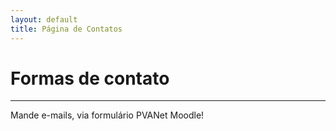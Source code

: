 ```yaml
---
layout: default
title: Página de Contatos
---
```


# Formas de contato

---

Mande e-mails, via formulário PVANet Moodle!

<!--
Há um canal no WhatsApp, local para apresentação de assuntos relacionados a disciplina, para a divulgação de projetos, para divulgação de links relacionados a disciplina e para informações sobre a atualização deste site. É extremamente importante que todos os alunos participem! O endereço está no PVAnet Moodle


---

Mande e-mails, via formulário abaixo, direto para o e-mail da disciplina. Não esqueça de preencher todos os campos!

<form method="POST" action="https://formspree.io/ufv.florestal.maf105@gmail.com">
    <label for="name">Nome</label>
    <input type="text" id="nome" name="Nome" class="full-width"><br>
    <label for="matricula">Matricula</label>
    <input type="text" id="matricula" name="Matricula" class="full-width"><br>
    <label for="email">Seu email</label>
    <input type="email" id="email" name="_replyto" class="full-width"><br>
    <label for="message">Messagem</label>
    <textarea name="message" id="Messagem" cols="30" rows="10" class="full-width"></textarea><br>
    <input type="submit" value="Enviar" class="button">
</form>
-->
